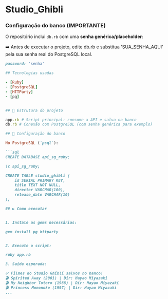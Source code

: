 # Studio_Ghibli

### Configuração do banco (IMPORTANTE)

O repositório inclui `db.rb` com uma **senha genérica/placeholder**:

➡️ Antes de executar o projeto, edite db.rb e substitua 'SUA_SENHA_AQUI' pela sua senha real do PostgreSQL local.

```ruby
password: 'senha'

## Tecnologias usadas

- [Ruby]
- [PostgreSQL]
- [HTTParty]
- [pg]


## 📂 Estrutura do projeto

app.rb # Script principal: consome a API e salva no banco
db.rb # Conexão com PostgreSQL (com senha genérica para exemplo)

## 🔧 Configuração do banco

No PostgreSQL (`psql`):

```sql
CREATE DATABASE api_sg_ruby;

\c api_sg_ruby;

CREATE TABLE studio_ghibli (
    id SERIAL PRIMARY KEY,
    title TEXT NOT NULL,
    director VARCHAR(100),
    release_date VARCHAR(10)
);

## ▶️ Como executar


1. Instale as gems necessárias:

gem install pg httparty


2. Execute o script:

ruby app.rb

3. Saída esperada:

✅ Filmes do Studio Ghibli salvos no banco!
🎬 Spirited Away (2001) | Dir: Hayao Miyazaki
🎬 My Neighbor Totoro (1988) | Dir: Hayao Miyazaki
🎬 Princess Mononoke (1997) | Dir: Hayao Miyazaki
...
